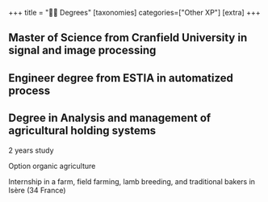 +++
title = "🧑‍🎓 Degrees"
[taxonomies]
categories=["Other XP"]
[extra]
+++

## Master of Science from Cranfield University in signal and image processing

## Engineer degree from ESTIA in automatized process

## Degree in Analysis and management of agricultural holding systems

<!-- more -->
2 years study

Option organic agriculture

Internship in a farm, field farming, lamb breeding, and traditional bakers in Isère (34 France)
